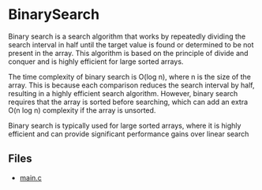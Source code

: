 # BinarySearch

Binary search is a search algorithm that works by repeatedly dividing the search interval in half until the target value is found or determined to be not present in the array. This algorithm is based on the principle of divide and conquer and is highly efficient for large sorted arrays.

The time complexity of binary search is O(log n), where n is the size of the array. This is because each comparison reduces the search interval by half, resulting in a highly efficient search algorithm. However, binary search requires that the array is sorted before searching, which can add an extra O(n log n) complexity if the array is unsorted.

Binary search is typically used for large sorted arrays, where it is highly efficient and can provide significant performance gains over linear search

## Files

- [main.c](./main.c)
